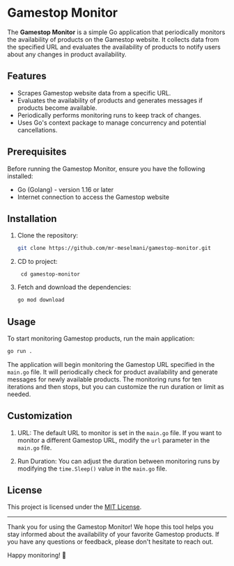 # Gamestop Monitor

The **Gamestop Monitor** is a simple Go application that periodically monitors the availability of products on the Gamestop website. It collects data from the specified URL and evaluates the availability of products to notify users about any changes in product availability.

## Features

- Scrapes Gamestop website data from a specific URL.
- Evaluates the availability of products and generates messages if products become available.
- Periodically performs monitoring runs to keep track of changes.
- Uses Go's context package to manage concurrency and potential cancellations.

## Prerequisites

Before running the Gamestop Monitor, ensure you have the following installed:

- Go (Golang) - version 1.16 or later
- Internet connection to access the Gamestop website

## Installation

1. Clone the repository:

   ```bash
   git clone https://github.com/mr-meselmani/gamestop-monitor.git
   ```

2. CD to project:

   ```
    cd gamestop-monitor
   ```

3. Fetch and download the dependencies:

   ```bash
   go mod download
   ```

## Usage

To start monitoring Gamestop products, run the main application:

```bash
go run .
```

The application will begin monitoring the Gamestop URL specified in the `main.go` file. It will periodically check for product availability and generate messages for newly available products. The monitoring runs for ten iterations and then stops, but you can customize the run duration or limit as needed.

## Customization

1. URL: The default URL to monitor is set in the `main.go` file. If you want to monitor a different Gamestop URL, modify the `url` parameter in the `main.go` file.

2. Run Duration: You can adjust the duration between monitoring runs by modifying the `time.Sleep()` value in the `main.go` file.

## License

This project is licensed under the [MIT License](LICENSE).

---

Thank you for using the Gamestop Monitor! We hope this tool helps you stay informed about the availability of your favorite Gamestop products. If you have any questions or feedback, please don't hesitate to reach out.

Happy monitoring! 🚀